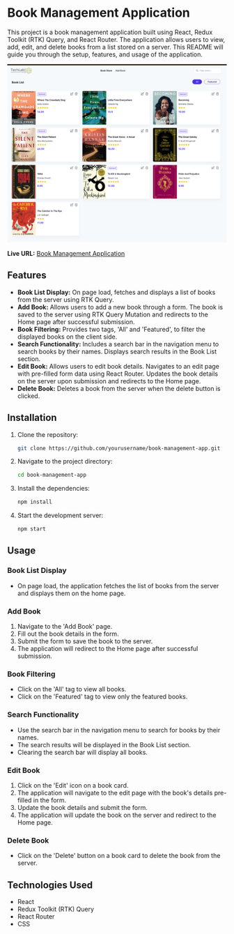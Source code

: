# Book Management Application

This project is a book management application built using React, Redux Toolkit
(RTK) Query, and React Router. The application allows users to view, add, edit,
and delete books from a list stored on a server. This README will guide you
through the setup, features, and usage of the application.

![Alt text](image.png)

**Live URL:**
[Book Management Application](https://book-management-one.vercel.app/)

## Features

- **Book List Display:** On page load, fetches and displays a list of books from
  the server using RTK Query.
- **Add Book:** Allows users to add a new book through a form. The book is saved
  to the server using RTK Query Mutation and redirects to the Home page after
  successful submission.
- **Book Filtering:** Provides two tags, 'All' and 'Featured', to filter the
  displayed books on the client side.
- **Search Functionality:** Includes a search bar in the navigation menu to
  search books by their names. Displays search results in the Book List section.
- **Edit Book:** Allows users to edit book details. Navigates to an edit page
  with pre-filled form data using React Router. Updates the book details on the
  server upon submission and redirects to the Home page.
- **Delete Book:** Deletes a book from the server when the delete button is
  clicked.

## Installation

1. Clone the repository:
      ```bash
      git clone https://github.com/yourusername/book-management-app.git
      ```
2. Navigate to the project directory:
      ```bash
      cd book-management-app
      ```
3. Install the dependencies:
      ```bash
      npm install
      ```
4. Start the development server:
      ```bash
      npm start
      ```

## Usage

### Book List Display

- On page load, the application fetches the list of books from the server and
  displays them on the home page.

### Add Book

1. Navigate to the 'Add Book' page.
2. Fill out the book details in the form.
3. Submit the form to save the book to the server.
4. The application will redirect to the Home page after successful submission.

### Book Filtering

- Click on the 'All' tag to view all books.
- Click on the 'Featured' tag to view only the featured books.

### Search Functionality

- Use the search bar in the navigation menu to search for books by their names.
- The search results will be displayed in the Book List section.
- Clearing the search bar will display all books.

### Edit Book

1. Click on the 'Edit' icon on a book card.
2. The application will navigate to the edit page with the book's details
   pre-filled in the form.
3. Update the book details and submit the form.
4. The application will update the book on the server and redirect to the Home
   page.

### Delete Book

- Click on the 'Delete' button on a book card to delete the book from the
  server.

## Technologies Used

- React
- Redux Toolkit (RTK) Query
- React Router
- CSS

